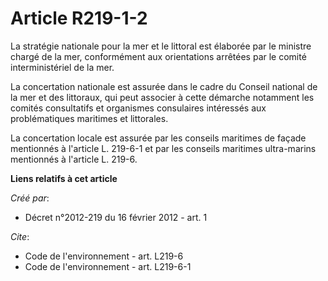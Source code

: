 # Article R219-1-2

La stratégie nationale pour la mer et le littoral est élaborée par le ministre chargé de la mer, conformément aux
orientations arrêtées par le comité interministériel de la mer.

La concertation nationale est assurée dans le cadre du Conseil national de la mer et des littoraux, qui peut associer à cette
démarche notamment les comités consultatifs et organismes consulaires intéressés aux problématiques maritimes et littorales.

La concertation locale est assurée par les conseils maritimes de façade mentionnés à l'article L. 219-6-1 et par les conseils
maritimes ultra-marins mentionnés à l'article L. 219-6.

**Liens relatifs à cet article**

_Créé par_:

  - Décret n°2012-219 du 16 février 2012 - art. 1

_Cite_:

  - Code de l'environnement - art. L219-6
  - Code de l'environnement - art. L219-6-1
